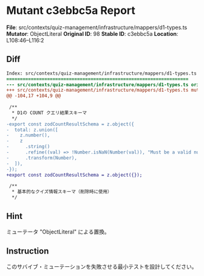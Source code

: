 # Mutant c3ebbc5a Report

**File**: src/contexts/quiz-management/infrastructure/mappers/d1-types.ts
**Mutator**: ObjectLiteral
**Original ID**: 98
**Stable ID**: c3ebbc5a
**Location**: L108:46–L116:2

## Diff

```diff
Index: src/contexts/quiz-management/infrastructure/mappers/d1-types.ts
===================================================================
--- src/contexts/quiz-management/infrastructure/mappers/d1-types.ts	original
+++ src/contexts/quiz-management/infrastructure/mappers/d1-types.ts	mutated #98
@@ -104,17 +104,9 @@
 
 /**
  * D1の COUNT クエリ結果スキーマ
  */
-export const zodCountResultSchema = z.object({
-  total: z.union([
-    z.number(),
-    z
-      .string()
-      .refine((val) => !Number.isNaN(Number(val)), "Must be a valid number")
-      .transform(Number),
-  ]),
-});
+export const zodCountResultSchema = z.object({});
 
 /**
  * 基本的なクイズ情報スキーマ（削除時に使用）
  */
```

## Hint

ミューテータ "ObjectLiteral" による置換。

## Instruction

このサバイブ・ミューテーションを失敗させる最小テストを設計してください。